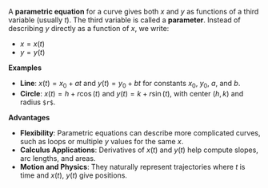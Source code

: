 A **parametric equation** for a curve gives both $x$ and $y$ as functions of a third variable (usually $t$). The third variable is called a **parameter**. Instead of describing $y$ directly as a function of $x$, we write:

- $x = x(t)$
- $y = y(t)$

**Examples**
- **Line**: $x(t) = x_{0} + at$ and $y(t) = y_{0} + bt$ for constants $x_{0}$, $y_{0}$, $a$, and $b$.
- **Circle**: $x(t) = h + r \cos(t)$ and $y(t) = k + r \sin(t)$, with center $(h, k)$ and radius `$r$`.

**Advantages**
- **Flexibility**: Parametric equations can describe more complicated curves, such as loops or multiple $y$ values for the same $x$.
- **Calculus Applications**: Derivatives of $x(t)$ and $y(t)$ help compute slopes, arc lengths, and areas.
- **Motion and Physics**: They naturally represent trajectories where $t$ is time and $x(t)$, $y(t)$ give positions.